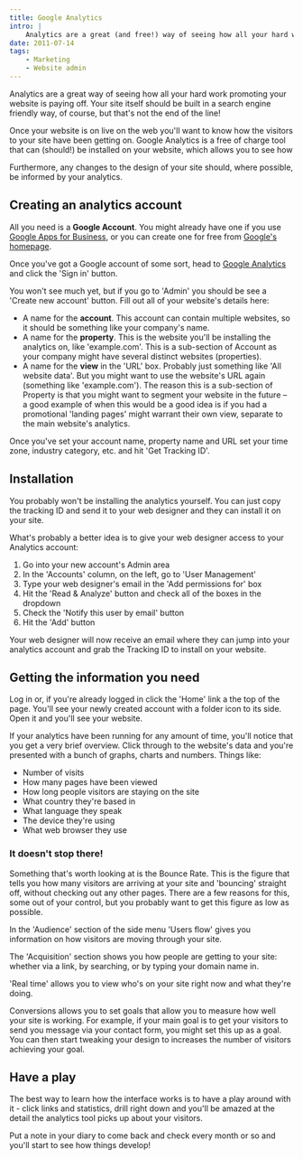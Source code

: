 ```yaml
---
title: Google Analytics
intro: |
    Analytics are a great (and free!) way of seeing how all your hard work promoting your website is paying off…
date: 2011-07-14
tags:
    - Marketing
    - Website admin
---
```


Analytics are a great way of seeing how all your hard work promoting your website is paying off. Your site itself should be built in a search engine friendly way, of course, but that's not the end of the line!

Once your website is on live on the web you'll want to know how the visitors to your site have been getting on. Google Analytics is a free of charge tool that can (should!) be installed on your website, which allows you to see how

Furthermore, any changes to the design of your site should, where possible, be informed by your analytics.



## Creating an analytics account

All you need is a **Google Account**. You might already have one if you use [Google Apps for Business](/blog/switching-to-gmail), or you can create one for free from [Google's homepage](https://www.google.co.uk).

Once you've got a Google account of some sort, head to [Google Analytics](https://www.google.com/analytics/) and click the 'Sign in' button.

You won't see much yet, but if you go to 'Admin' you should be see a 'Create new account' button. Fill out all of your website's details here:

+ A name for the **account**. This account can contain multiple websites, so it should be something like your company's name.
+ A name for the **property**. This is the website you'll be installing the analytics on, like 'example.com'. This is a sub-section of Account as your company might have several distinct websites (properties).
+ A name for the **view** in the 'URL' box. Probably just something like 'All website data'. But you might want to use the website's URL again (something like 'example.com'). The reason this is a sub-section of Property is that you might want to segment your website in the future – a good example of when this would be a good idea is if you had a promotional 'landing pages' might warrant their own view, separate to the main website's analytics.

Once you've set your account name, property name and URL set your time zone, industry category, etc. and hit 'Get Tracking ID'.



## Installation

You probably won't be installing the analytics yourself. You can just copy the tracking ID and send it to your web designer and they can install it on your site.

What's probably a better idea is to give your web designer access to your Analytics account:

1. Go into your new account's Admin area
2. In the 'Accounts' column, on the left, go to 'User Management'
3. Type your web designer's email in the 'Add permissions for' box
4. Hit the 'Read & Analyze' button and check all of the boxes in the dropdown
5. Check the 'Notify this user by email' button
6. Hit the 'Add' button

Your web designer will now receive an email where they can jump into your analytics account and grab the Tracking ID to install on your website.





## Getting the information you need

Log in or, if you're already logged in click the 'Home' link a the top of the page. You'll see your newly created account with a folder icon to its side. Open it and you'll see your website.

If your analytics have been running for any amount of time, you'll notice that you get a very brief overview. Click through to the website's data and you're presented with a bunch of graphs, charts and numbers. Things like:

+ Number of visits
+ How many pages have been viewed
+ How long people visitors are staying on the site
+ What country they're based in
+ What language they speak
+ The device they're using
+ What web browser they use



### It doesn't stop there!

Something that's worth looking at is the Bounce Rate. This is the figure that tells you how many visitors are arriving at your site and 'bouncing' straight off, without checking out any other pages. There are a few reasons for this, some out of your control, but you probably want to get this figure as low as possible.

In the 'Audience' section of the side menu 'Users flow' gives you information on how visitors are moving through your site.

The 'Acquisition' section shows you how people are getting to your site: whether via a link, by searching, or by typing your domain name in.

'Real time' allows you to view who's on your site right now and what they're doing.

Conversions allows you to set goals that allow you to measure how well your site is working. For example, if your main goal is to get your visitors to send you message via your contact form, you might set this up as a goal. You can then start tweaking your design to increases the number of visitors achieving your goal.



## Have a play

The best way to learn how the interface works is to have a play around with it - click links and statistics, drill right down and you'll be amazed at the detail the analytics tool picks up about your visitors.

Put a note in your diary to come back and check every month or so and you'll start to see how things develop!
